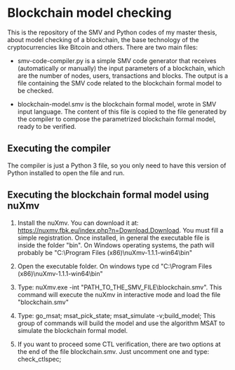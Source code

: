 # Blockchain model checking

This is the repository of the SMV and Python codes of my master thesis, about model checking of a blockchain, the base technology of the cryptocurrencies like Bitcoin and others.
There are two main files:
* smv-code-compiler.py is a simple SMV code generator that receives (automatically or manually) the input parameters of a blockchain, which are the number of nodes, users,
transactions and blocks. The output is a file containing the SMV code related to the blockchain formal model to be checked.

* blockchain-model.smv is the blockchain formal model, wrote in SMV input language. The content of this file is copied to the file generated by the compiler to compose the parametrized blockchain formal model, ready to be verified.

## Executing the compiler

The compiler is just a Python 3 file, so you only need to have this version of Python installed to open the file and run.

## Executing the blockchain formal model using nuXmv

1. Install the nuXmv. You can download it at: https://nuxmv.fbk.eu/index.php?n=Download.Download. You must fill a simple registration. Once installed, in general the executable file is inside the folder "bin". On Windows operating systems, the path will probably be "C:\Program Files (x86)\nuXmv-1.1.1-win64\bin"

3. Open the executable folder. On windows type cd "C:\Program Files (x86)\nuXmv-1.1.1-win64\bin"

4. Type: nuXmv.exe -int "PATH_TO_THE_SMV_FILE\blockchain.smv". This command will execute the nuXmv in interactive mode and load the file "blockchain.smv"

4. Type: go_msat; msat_pick_state; msat_simulate -v;build_model;
This group of commands will build the model and use the algorithm MSAT to  simulate the blockchain formal model.

5. If you want to proceed some CTL verification, there are two options at the end of the file blockchain.smv. Just uncomment one and type: check_ctlspec;
